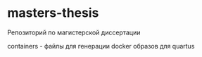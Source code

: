 # masters-thesis
Репозиторий по магистерской диссертации

containers - файлы для генерации docker образов для quartus
